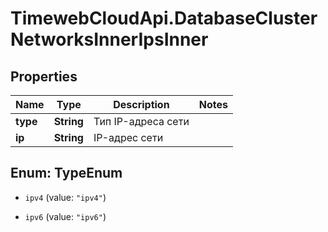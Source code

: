 # TimewebCloudApi.DatabaseClusterNetworksInnerIpsInner

## Properties

Name | Type | Description | Notes
------------ | ------------- | ------------- | -------------
**type** | **String** | Тип IP-адреса сети | 
**ip** | **String** | IP-адрес сети | 



## Enum: TypeEnum


* `ipv4` (value: `"ipv4"`)

* `ipv6` (value: `"ipv6"`)




